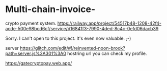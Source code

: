 # Multi-chain-invoice-
crypto payment system. https://railway.app/project/54517b48-1208-42f4-acde-500e98bcd6cf/service/d16841f3-7990-4ded-8c4c-0efd06dacb39

Sorry. I can't open to this project. It's even now valuable. ;-)

server https://glitch.com/edit/#!/reinvented-noon-brook?path=server.js%3A301%3A0
hostring url you can check my profile. 

https://gatecryptopay.web.app/

